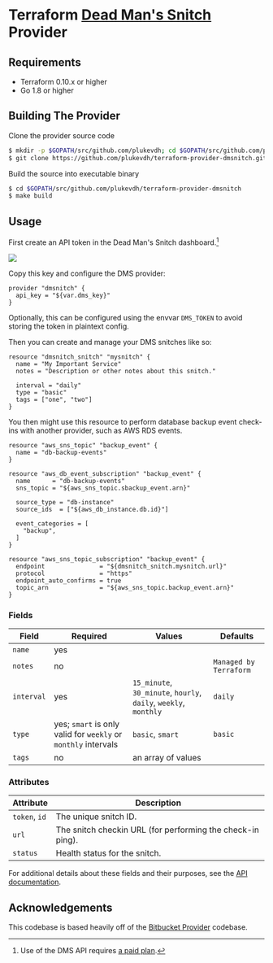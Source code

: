 # Terraform [Dead Man's Snitch](https://deadmanssnitch.com/) Provider

## Requirements

- Terraform 0.10.x or higher
- Go 1.8 or higher

## Building The Provider

Clone the provider source code

```sh
$ mkdir -p $GOPATH/src/github.com/plukevdh; cd $GOPATH/src/github.com/plukevdh
$ git clone https://github.com/plukevdh/terraform-provider-dmsnitch.git
```

Build the source into executable binary

```sh
$ cd $GOPATH/src/github.com/plukevdh/terraform-provider-dmsnitch
$ make build
```

## Usage

First create an API token in the Dead Man's Snitch dashboard.[^1]

![](http://img.plukevdh.me/0M2i1K2n2T1a/Image%2525202018-08-07%252520at%2525203.45.04%252520PM.png)

Copy this key and configure the DMS provider:

```hcl-terraform
provider "dmsnitch" {
  api_key = "${var.dms_key}"
}
```

Optionally, this can be configured using the envvar `DMS_TOKEN` to avoid storing the token in plaintext config.

Then you can create and manage your DMS snitches like so:

```hcl-terraform
resource "dmsnitch_snitch" "mysnitch" {
  name = "My Important Service"
  notes = "Description or other notes about this snitch."
  
  interval = "daily" 
  type = "basic"
  tags = ["one", "two"]
}
```

You then might use this resource to perform database backup event check-ins with another provider, such as AWS RDS events.

```hcl-terraform
resource "aws_sns_topic" "backup_event" {
  name = "db-backup-events"
}

resource "aws_db_event_subscription" "backup_event" {
  name      = "db-backup-events"
  sns_topic = "${aws_sns_topic.sbackup_event.arn}"

  source_type = "db-instance"
  source_ids  = ["${aws_db_instance.db.id}"]

  event_categories = [
    "backup",
  ]
}

resource "aws_sns_topic_subscription" "backup_event" {
  endpoint               = "${dmsnitch_snitch.mysnitch.url}"
  protocol               = "https"
  endpoint_auto_confirms = true
  topic_arn              = "${aws_sns_topic.backup_event.arn}"
}
```

### Fields

| Field | Required | Values | Defaults |
|---|---|---|---|
| `name` | yes |
| `notes`| no | | `Managed by Terraform` | 
| `interval` | yes | `15_minute`, `30_minute`, `hourly`, `daily`, `weekly`, `monthly` | `daily` |
| `type` | yes; `smart` is only valid for `weekly` or `monthly` intervals  | `basic`, `smart` | `basic` |
| `tags` | no | an array of values | 
 
 ### Attributes

| Attribute | Description |
|---|---|
| `token`, `id` | The unique snitch ID. |
| `url`| The snitch checkin URL (for performing the check-in ping). | 
| `status` | Health status for the snitch. |
  
For additional details about these fields and their purposes, see the [API documentation](https://deadmanssnitch.com/docs/api/v1). 

## Acknowledgements

This codebase is based heavily off of the [Bitbucket Provider](https://github.com/terraform-providers/terraform-provider-bitbucket) codebase.

[^1]: Use of the DMS API requires [a paid plan](https://deadmanssnitch.com/plans).
